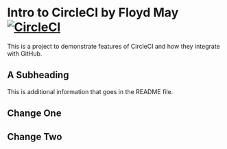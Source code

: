 # Intro to CircleCI by Floyd May [![CircleCI](https://circleci.com/gh/felipe-/circleci-intro.svg?style=svg)](https://circleci.com/gh/felipe-/circleci-intro)

This is a project to demonstrate features of CircleCI and how they integrate with GitHub.

## A Subheading

This is additional information that goes in the README file.

## Change One

## Change Two
